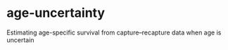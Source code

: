 # age-uncertainty
Estimating age-specific survival from capture–recapture data when age is uncertain
